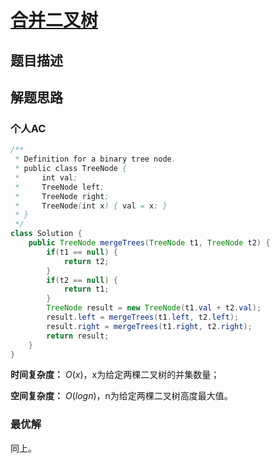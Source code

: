# [合并二叉树]()

## 题目描述

## 解题思路

### 个人AC

```java
/**
 * Definition for a binary tree node.
 * public class TreeNode {
 *     int val;
 *     TreeNode left;
 *     TreeNode right;
 *     TreeNode(int x) { val = x; }
 * }
 */
class Solution {
	public TreeNode mergeTrees(TreeNode t1, TreeNode t2) {
        if(t1 == null) {
            return t2;
        }
        if(t2 == null) {
            return t1;
        }
        TreeNode result = new TreeNode(t1.val + t2.val);
        result.left = mergeTrees(t1.left, t2.left);
        result.right = mergeTrees(t1.right, t2.right);
        return result;
    }
}
```

**时间复杂度：** $O(x)$，x为给定两棵二叉树的并集数量；

**空间复杂度：** $O(logn)$，n为给定两棵二叉树高度最大值。

### 最优解

同上。

